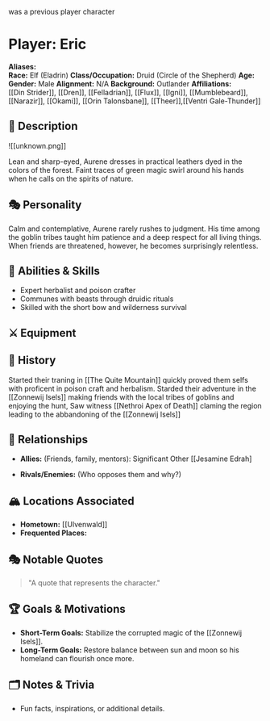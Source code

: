 was a previous player character
# Player: Eric

**Aliases:**  
**Race:**  Elf (Eladrin)
**Class/Occupation:**  Druid (Circle of the Shepherd)
**Age:**  
**Gender:**  Male
**Alignment:**  N/A
**Background:**  Outlander
**Affiliations:**  
[[Din Strider]], [[Dren]], [[Felladrian]], [[Flux]], [[Igni]], [[Mumblebeard]], [[Narazir]], [[Okami]], [[Orin Talonsbane]], [[Theer]],[[Ventri Gale-Thunder]] 
## 📝 Description
![[unknown.png]]

Lean and sharp-eyed, Aurene dresses in practical leathers dyed in the colors of the forest. Faint traces of green magic swirl around his hands when he calls on the spirits of nature.

## 🎭 Personality
Calm and contemplative, Aurene rarely rushes to judgment. His time among the goblin tribes taught him patience and a deep respect for all living things. When friends are threatened, however, he becomes surprisingly relentless.
## 🏹 Abilities & Skills
- Expert herbalist and poison crafter
- Communes with beasts through druidic rituals
- Skilled with the short bow and wilderness survival
## ⚔️ Equipment  


## 📖 History  
Started their traning in [[The Quite Mountain]] quickly proved them selfs with proficent in poison craft and herbalism. Starded their adventure in the [[Zonnewij Isels]] making friends with the local tribes of goblins and enjoying the hunt, Saw witness [[Nethroi Apex of Death]] claming the region leading to the abbandoning of the [[Zonnewij Isels]]

## 🧩 Relationships  
- **Allies:** (Friends, family, mentors): Significant Other [[Jesamine Edrah]
 
- **Rivals/Enemies:** (Who opposes them and why?)  

## 🏔️ Locations Associated  
- **Hometown:**  [[Ulvenwald]]
- **Frequented Places:**  

## 🎭 Notable Quotes  
> "A quote that represents the character."

## 🏆 Goals & Motivations
- **Short-Term Goals:** Stabilize the corrupted magic of the [[Zonnewij Isels]].
- **Long-Term Goals:** Restore balance between sun and moon so his homeland can flourish once more.

## 🗂️ Notes & Trivia  
- Fun facts, inspirations, or additional details.  